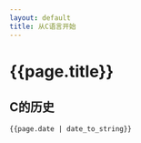```yaml
---
layout: default
title: 从C语言开始
---
```


# {{page.title}}

## C的历史

` {{page.date | date_to_string}} `




